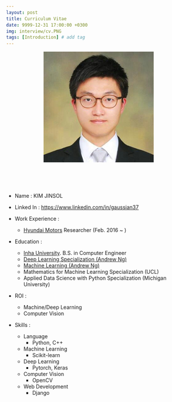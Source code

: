 ```yaml
---
layout: post
title: Curriculum Vitae
date: 9999-12-31 17:00:00 +0300
img: interview/cv.PNG
tags: [Introduction] # add tag
---
```


<center> <img src="../assets/img/My/kjs.jpg" alt="Drawing"  style="width: 300px;"/> </center>

<br><br><br>

+ Name : KIM JINSOL
+ Linked In : https://www.linkedin.com/in/gaussian37
+ Work Experience : 
    - [Hyundai Motors](https://www.hyundai.com/worldwide/en) Researcher (Feb. 2016 ~ )
    
+ Education :
    + [Inha University](http://www.inha.ac.kr/mbshome/mbs/eng/index.do). B.S. in Computer Engineer
    + [Deep Learning Specialization (Andrew Ng)](https://www.coursera.org/account/accomplishments/specialization/certificate/7Y5SFDG3F85E)
    + [Machine Learning (Andrew Ng)](https://www.coursera.org/account/accomplishments/certificate/DT55J2YVFRJL)
    + Mathematics for Machine Learning Specialization (UCL)
    + Applied Data Science with Python Specialization (Michigan University)
                 
+ ROI :
    - Machine/Deep Learning      
    - Computer Vision
    
+ Skills : 
    + Language
        + Python, C++
    + Machine Learning
        + Scikit-learn
    + Deep Learning
        + Pytorch, Keras
    + Computer Vision
        + OpenCV
    + Web Development
        + Django